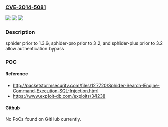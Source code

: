### [CVE-2014-5081](https://cve.mitre.org/cgi-bin/cvename.cgi?name=CVE-2014-5081)
![](https://img.shields.io/static/v1?label=Product&message=n%2Fa&color=blue)
![](https://img.shields.io/static/v1?label=Version&message=n%2Fa&color=blue)
![](https://img.shields.io/static/v1?label=Vulnerability&message=n%2Fa&color=brighgreen)

### Description

sphider prior to 1.3.6, sphider-pro prior to 3.2, and sphider-plus prior to 3.2 allow authentication bypass

### POC

#### Reference
- http://packetstormsecurity.com/files/127720/Sphider-Search-Engine-Command-Execution-SQL-Injection.html
- https://www.exploit-db.com/exploits/34238

#### Github
No PoCs found on GitHub currently.

